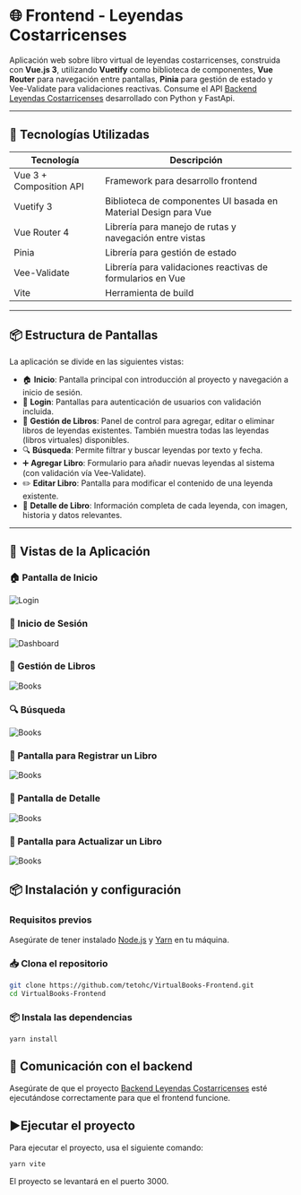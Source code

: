# 🌐 Frontend - Leyendas Costarricenses

Aplicación web sobre libro virtual de leyendas costarricenses, construida con **Vue.js 3**, utilizando **Vuetify** como biblioteca de componentes, **Vue Router** para navegación entre pantallas, **Pinia** para gestión de estado y Vee-Validate para validaciones reactivas. 
Consume el API [Backend Leyendas Costarricenses](https://github.com/tetohc/VirtualBooks-Backend) desarrollado con Python y FastApi.

---

## 🧰 Tecnologías Utilizadas

| Tecnología              | Descripción                                                                 |
|-------------------------|------------------------------------------------------------------------------|
| Vue 3 + Composition API | Framework para desarrollo frontend  |
| Vuetify 3               | Biblioteca de componentes UI basada en Material Design para Vue             |
| Vue Router 4            | Librería para manejo de rutas y navegación entre vistas                     |
| Pinia                   | Librería para gestión de estado                    |
| Vee-Validate            | Librería para validaciones reactivas de formularios en Vue                  |
| Vite                    | Herramienta de build            |

---

## 📦 Estructura de Pantallas

La aplicación se divide en las siguientes vistas:

- 🏠 **Inicio**: Pantalla principal con introducción al proyecto y navegación a inicio de sesión.  
- 🔐 **Login**: Pantallas para autenticación de usuarios con validación incluida.  
- 📖 **Gestión de Libros**: Panel de control para agregar, editar o eliminar libros de leyendas existentes. También muestra todas las leyendas (libros virtuales) disponibles. 
- 🔍 **Búsqueda**: Permite filtrar y buscar leyendas por texto y fecha.  
-  ➕ **Agregar Libro**: Formulario para añadir nuevas leyendas al sistema (con validación vía Vee-Validate). 
- ✏️ **Editar Libro**: Pantalla para modificar el contenido de una leyenda existente.  
- 📄 **Detalle de Libro**: Información completa de cada leyenda, con imagen, historia y datos relevantes.  

---

## 🧪 Vistas de la Aplicación

### 🏠  Pantalla de Inicio
![Login](https://raw.githubusercontent.com/tetohc/MediaResources/refs/heads/main/images/covers/vitual-books/home_page.png)

### 🔐 Inicio de Sesión
![Dashboard](https://raw.githubusercontent.com/tetohc/MediaResources/refs/heads/main/images/covers/vitual-books/login.png)

### 📖 Gestión de Libros
![Books](https://raw.githubusercontent.com/tetohc/MediaResources/refs/heads/main/images/covers/vitual-books/legends.png)

### 🔍 Búsqueda
![Books](https://raw.githubusercontent.com/tetohc/MediaResources/refs/heads/main/images/covers/vitual-books/search.png)

### 📝 Pantalla para Registrar un Libro
![Books](https://raw.githubusercontent.com/tetohc/MediaResources/refs/heads/main/images/covers/vitual-books/create.png)

### 📄 Pantalla de Detalle
![Books](https://raw.githubusercontent.com/tetohc/MediaResources/refs/heads/main/images/covers/vitual-books/detail.png)

### 📝 Pantalla para Actualizar un Libro
![Books](https://raw.githubusercontent.com/tetohc/MediaResources/refs/heads/main/images/covers/vitual-books/update.png)


## 📦 Instalación y configuración

### Requisitos previos

Asegúrate de tener instalado [Node.js](https://nodejs.org/) y [Yarn](https://classic.yarnpkg.com/en/docs) en tu máquina.

### 📥 Clona el repositorio
```bash
git clone https://github.com/tetohc/VirtualBooks-Frontend.git
cd VirtualBooks-Frontend
```

### 📦 Instala las dependencias
```
yarn install
```

## 🔗 Comunicación con el backend

Asegúrate de que el proyecto [Backend Leyendas Costarricenses](https://github.com/tetohc/VirtualBooks-Backend) esté ejecutándose correctamente para que el frontend funcione.

## ▶️Ejecutar el proyecto

Para ejecutar el proyecto, usa el siguiente comando:

```bash
yarn vite
```

El proyecto se levantará en el puerto 3000.
